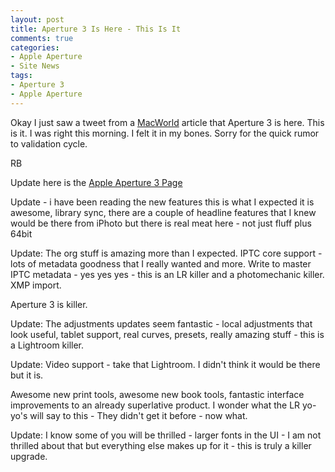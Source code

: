 ```yaml
---
layout: post
title: Aperture 3 Is Here - This Is It
comments: true
categories:
- Apple Aperture
- Site News
tags:
- Aperture 3
- Apple Aperture
---
```

Okay I just saw a tweet from a <a href="http://www.macworld.com/article/146231/2010/02/aperture3.html">MacWorld</a> article that Aperture 3 is here. This is it. I was right this morning. I felt it in my bones. Sorry for the quick rumor to validation cycle.

RB

Update here is the <a href="http://www.apple.com/aperture/">Apple Aperture 3 Page</a>

Update - i have been reading the new features this is what I expected it is awesome, library sync, there are a couple of headline features that I knew would be there from iPhoto but there is real meat here - not just fluff plus 64bit

Update: The org stuff is amazing more than I expected. IPTC core support - lots of metadata goodness that I really wanted and more. Write to master IPTC metadata - yes yes yes - this is an LR killer and a photomechanic killer. XMP import.

Aperture 3 is killer.

Update: The adjustments updates seem fantastic - local adjustments that look useful, tablet support, real curves, presets, really amazing stuff - this is a Lightroom killer.

Update: Video support - take that Lightroom. I didn't think it would be there but it is.

Awesome new print tools, awesome new book tools, fantastic interface improvements to an already superlative product. I wonder what the LR yo-yo's will say to this - They didn't get it before - now what.

Update: I know some of you will be thrilled - larger fonts in the UI - I am not thrilled about that but everything else makes up for it - this is truly a killer upgrade.